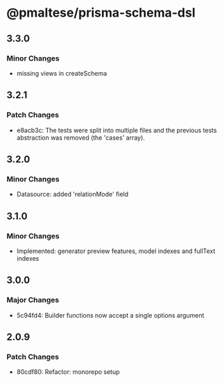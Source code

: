 # @pmaltese/prisma-schema-dsl

## 3.3.0

### Minor Changes

- missing views in createSchema

## 3.2.1

### Patch Changes

- e8acb3c: The tests were split into multiple files and the previous tests abstraction was removed (the 'cases' array).

## 3.2.0

### Minor Changes

- Datasource: added 'relationMode' field

## 3.1.0

### Minor Changes

- Implemented: generator preview features, model indexes and fullText indexes

## 3.0.0

### Major Changes

- 5c94fd4: Builder functions now accept a single options argument

## 2.0.9

### Patch Changes

- 80cdf80: Refactor: monorepo setup
